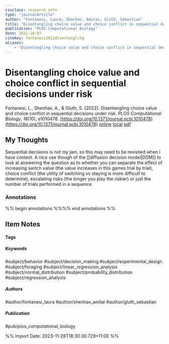 ```yaml
---
cssclass: research_note
type: "journalArticle"
author: "Fontanesi, Laura; Shenhav, Amitai; Gluth, Sebastian"
title: "Disentangling choice value and choice conflict in sequential decisions under risk"
publication: "PLOS Computational Biology"
date: 2022-10-07
citekey: fontanesi2022disentangling
aliases: 
    - "Disentangling choice value and choice conflict in sequential decisions under risk"
---
```


# Disentangling choice value and choice conflict in sequential decisions under risk

Fontanesi, L., Shenhav, A., & Gluth, S. (2022). Disentangling choice value and choice conflict in sequential decisions under risk. _PLOS Computational Biology_, _18_(10), e1010478. [https://doi.org/10.1371/journal.pcbi.1010478](https://doi.org/10.1371/journal.pcbi.1010478)
[online](http://zotero.org/users/local/kZl3QdXV/items/8IVQ3HUY) [local](zotero://select/library/items/8IVQ3HUY) [pdf](file:///home/gjc216/Zotero/storage/SRV6F87P/Fontanesi%20et%20al.%20-%202022%20-%20Disentangling%20choice%20value%20and%20choice%20conflict%20in%20.pdf)
 


## My Thoughts

Sequential decisions is not my jam, so this may need to be revisited when I have context. A nice use though of the [[diffusion decision model|DDM]] to look at answering the question as to whether you can separate the effect of increasing switch value (the value increases in this games trial by trial), choice conflict (the utility of switching vs staying is more difficult to determine), escalating risks (the longer you play the riskier) or just the number of trials performed in a sequence.

 
### Annotations

%% begin annotations %%%% end annotations %%

## Item Notes

#### Tags

##### Keywords

#subject/behavior #subject/decision_making #subject/experimental_design #subject/foraging #subject/linear_regression_analysis #subject/normal_distribution #subject/probability_distribution #subject/regression_analysis

##### Authors

#author/fontanesi_laura #author/shenhav_amitai #author/gluth_sebastian

##### Publication

#pub/plos_computational_biology


%% Import Date: 2023-11-28T18:30:30.729+11:00 %%
